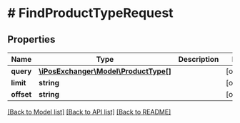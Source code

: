 # # FindProductTypeRequest

## Properties

Name | Type | Description | Notes
------------ | ------------- | ------------- | -------------
**query** | [**\iPosExchanger\Model\ProductType[]**](ProductType.md) |  | [optional]
**limit** | **string** |  | [optional]
**offset** | **string** |  | [optional]

[[Back to Model list]](../../README.md#models) [[Back to API list]](../../README.md#endpoints) [[Back to README]](../../README.md)
